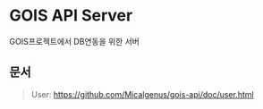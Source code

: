 # GOIS API Server
GOIS프로젝트에서 DB연동을 위한 서버

## 문서
> User: <https://github.com/Micalgenus/gois-api/doc/user.html>
